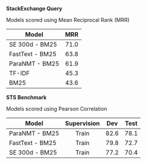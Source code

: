 **StackExchange Query**

Models scored using Mean Reciprocal Rank (MRR)

| Model           | MRR   | 
| --------------- | :---: |
| SE 300d - BM25  | 71.0  |
| FastText - BM25 | 63.8  |
| ParaNMT - BM25  | 61.9  |
| TF-IDF          | 45.3  |
| BM25            | 43.6  |

**STS Benchmark**

Models scored using Pearson Correlation

| Model           | Supervision   | Dev   | Test  |
| --------------- | :-----------: | :---: | :---: |
| ParaNMT - BM25  | Train         | 82.6  | 78.1  |
| FastText - BM25 | Train         | 79.8  | 72.7  |
| SE 300d - BM25  | Train         | 77.2  | 70.4  |
